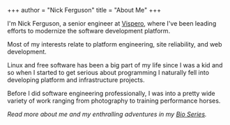 +++
author = "Nick Ferguson"
title = "About Me"
+++

I'm Nick Ferguson, a senior engineer at [Vispero](https://vispero.com), where I've been leading efforts to
modernize the software development platform.  

Most of my interests relate to platform engineering, site reliability, and web development.  

Linux and free software has been a big part of my life since I was a kid and so when I started to get serious about
programming I naturally fell into developing platform and infrastructure projects.  

Before I did software engineering professionally, I was into a pretty wide variety of work ranging from photography to training performance horses.


_Read more about me and my enthralling adventures in my [Bio Series](/series/bio)._

